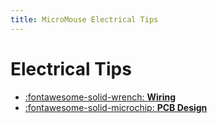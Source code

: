 ```yaml
---
title: MicroMouse Electrical Tips
---
```


# Electrical Tips

<div class="grid cards" markdown>

- [:fontawesome-solid-wrench: __Wiring__](wiring.md)
- [:fontawesome-solid-microchip: __PCB Design__](pcb-design.md)

</div>
